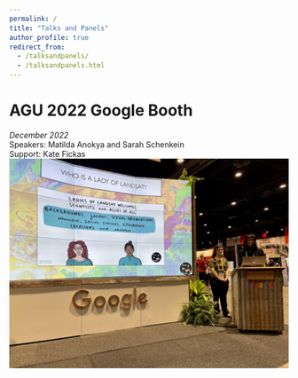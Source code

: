```yaml
---
permalink: /
title: "Talks and Panels"
author_profile: true
redirect_from: 
  - /talksandpanels/
  - /talksandpanels.html
---
```


# **AGU 2022 Google Booth**
*December 2022*\
Speakers: Matilda Anokya and Sarah Schenkein\
Support: Kate Fickas\
![network image](https://github.com/ladiesoflandsat/ladiesoflandsat.github.io/blob/gh-pages/images/AGU2022talk.jpg)


